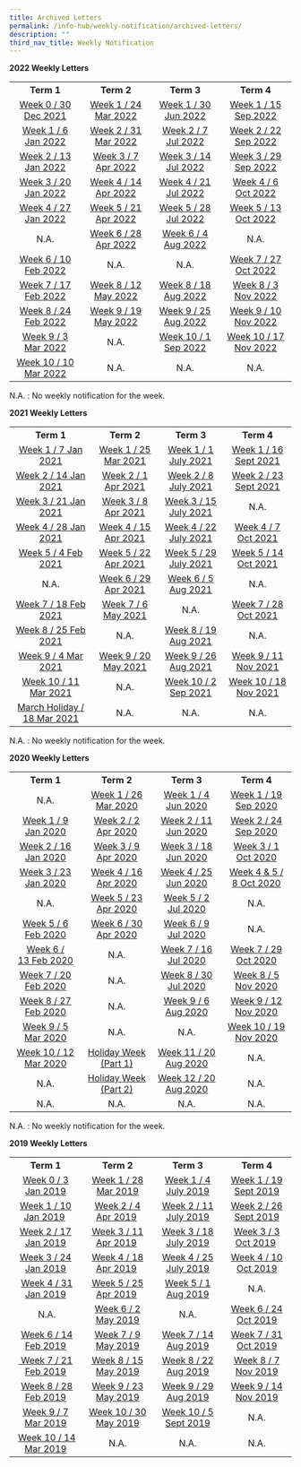 ```yaml
---
title: Archived Letters
permalink: /info-hub/weekly-notification/archived-letters/
description: ""
third_nav_title: Weekly Notification
---
```

<p><strong>2022 Weekly Letters</strong></p>
<table>
<tbody>
<tr>
<th style="text-align: center;">Term 1</th>
<th style="text-align: center;">Term 2</th>
<th style="text-align: center;">Term 3</th>
<th style="text-align: center;">Term 4</th>
</tr>
<tr>
<td style="text-align: center;"><a href="https://drive.google.com/file/d/1KCcblnosz22n5xrLbWgRAyMx-royuc3X/view?usp=sharing" target="_blank" rel="noopener">Week 0 / 30 Dec 2021</a></td>
<td style="text-align: center;"><a href="https://drive.google.com/file/d/1J7azTXsOjMLtAeObW8ixs-R3vU02_Oa4/view?usp=sharing" target="_blank" rel="noopener">Week 1 / 24 Mar 2022</a></td>
<td style="text-align: center;"><a href="https://drive.google.com/file/d/1lColgWgO9rRLj1zuS1unt0Nj-wUbNQ0A/view?usp=sharing" target="_blank" rel="noopener">Week 1 / 30 Jun 2022</a></td>
<td style="text-align: center;"><a href="https://drive.google.com/file/d/17N_3m8Qd2V6DFGHUm8ZvuIdiGNfeduBo/view?usp=sharing" target="_blank" rel="noopener">Week 1 / 15 Sep 2022</a></td>
</tr>
<tr>
<td style="text-align: center;"><a href="https://drive.google.com/file/d/1km4JuuAx8Ed4j9UtBRQZS6aKd-nm_xfz/view?usp=sharing" target="_blank" rel="noopener">Week 1 / 6 Jan 2022</a></td>
<td style="text-align: center;"><a href="https://drive.google.com/file/d/1ef8JyeYzIMyvCkm-zB9_R_fiRGQH4Hmt/view?usp=sharing" target="_blank" rel="noopener">Week 2 / 31 Mar 2022</a></td>
<td style="text-align: center;"><a href="https://drive.google.com/file/d/1iOKlTzzNgJGdelqeQFjyhqfiBmRZs6uS/view?usp=sharing" target="_blank" rel="noopener">Week 2 / 7 Jul 2022</a></td>
<td style="text-align: center;"><a href="https://drive.google.com/file/d/1HAF1SzGXN950aQfRIF6DSolrvpXIRT6H/view?usp=sharing" target="_blank" rel="noopener">Week 2 / 22 Sep 2022</a></td>
</tr>
<tr>
<td style="text-align: center;"><a href="https://drive.google.com/file/d/1RK2kdOrpEnl5xaJUWYKeS-WNwsFZT0Sk/view?usp=sharing" target="_blank" rel="noopener">Week 2 / 13 Jan 2022</a></td>
<td style="text-align: center;"><a href="https://drive.google.com/file/d/1M32Y0J-RTII54cjZ55xV33-YnzPUx5Oq/view?usp=sharing" target="_blank" rel="noopener">Week 3 / 7 Apr 2022</a></td>
<td style="text-align: center;"><a href="https://drive.google.com/file/d/1ehuZu_OCT5gEG-XDpYLv5Qfztwz7KaO2/view?usp=sharing" target="_blank" rel="noopener">Week 3 / 14 Jul 2022</a></td>
<td style="text-align: center;"><a href="https://drive.google.com/file/d/1ivQWX_UfIoX_HhF8Vg-2adccgPEYISBZ/view?usp=sharing" target="_blank" rel="noopener">Week 3 / 29 Sep 2022</a></td>
</tr>
<tr>
<td style="text-align: center;"><a href="https://drive.google.com/file/d/1l3n8yUZE85_Lu7i0lONzUh3-MY06_lj6/view?usp=sharing" target="_blank" rel="noopener">Week 3 / 20 Jan 2022</a></td>
<td style="text-align: center;"><a href="https://drive.google.com/file/d/1K1zN9cDdYfl8L0T9LXf5GChQNbiNNyGl/view?usp=sharing" target="_blank" rel="noopener">Week 4 / 14 Apr 2022</a></td>
<td style="text-align: center;"><a href="https://drive.google.com/file/d/18vxVHKOTFKx37kaVX6pElRzVmIscd0Kq/view?usp=sharing" target="_blank" rel="noopener">Week 4 / 21 Jul 2022</a></td>
<td style="text-align: center;"><a href="https://drive.google.com/file/d/1FLxQE-PqOE21XXXeneOzarRJkoWZLfQp/view?usp=sharing" target="_blank" rel="noopener">Week 4 / 6 Oct 2022</a></td>
</tr>
<tr>
<td style="text-align: center;"><a href="https://drive.google.com/file/d/13fmxNzAqtHlgqjDUQ_7mNMHU33pd9zx8/view?usp=sharing" target="_blank" rel="noopener">Week 4 / 27 Jan 2022</a></td>
<td style="text-align: center;"><a href="https://drive.google.com/file/d/1iDZm4uUd5bQQUuhs_Si74-x7LHu_QllL/view?usp=sharing" target="_blank" rel="noopener">Week 5 / 21 Apr 2022</a></td>
<td style="text-align: center;"><a href="https://drive.google.com/file/d/1r54PDng_d8JHeW3ECL6pboyZjARhnUns/view?usp=sharing" target="_blank" rel="noopener">Week 5 / 28 Jul 2022</a></td>
<td style="text-align: center;"><a href="https://drive.google.com/file/d/1pv0P0DMqKiKPi77emgHQ1jznhSC42R11/view?usp=sharing" target="_blank" rel="noopener">Week 5 / 13 Oct 2022</a></td>
</tr>
<tr>
<td style="text-align: center;">N.A.</td>
<td style="text-align: center;"><a href="https://drive.google.com/file/d/1akIJ5cAis8HLBTuMwpe6u7QbrKZstd7U/view?usp=sharing" target="_blank" rel="noopener">Week 6 / 28 Apr 2022</a></td>
<td style="text-align: center;"><a href="https://drive.google.com/file/d/1M6UlwSfHAQUvkmgkcIiCoru-XgGWzYuS/view?usp=sharing" target="_blank" rel="noopener">Week 6 / 4 Aug 2022</a></td>
<td style="text-align: center;">N.A.</td>
</tr>
<tr>
<td style="text-align: center;"><a href="https://drive.google.com/file/d/1eaPKrEu8CmbIx7TwTH2ARAdwIXYDamKS/view?usp=sharing" target="_blank" rel="noopener">Week 6 / 10 Feb 2022</a></td>
<td style="text-align: center;">N.A.</td>
<td style="text-align: center;">N.A.</td>
<td style="text-align: center;"><a href="https://drive.google.com/file/d/1S-BVeIwsRAbKLp0oseKPokDCwNV4ty2n/view?usp=sharing" target="_blank" rel="noopener">Week 7 / 27 Oct 2022</a></td>
</tr>
<tr>
<td style="text-align: center;"><a href="https://drive.google.com/file/d/1zQX4QIwNQk2jSbpKXqufP2XGeXXf88Ld/view?usp=sharing" target="_blank" rel="noopener">Week 7 / 17 Feb 2022</a></td>
<td style="text-align: center;"><a href="https://drive.google.com/file/d/1mH7SJgNKiBl0jRsAx0fAL6QiU8m1DUJq/view?usp=sharing" target="_blank" rel="noopener">Week 8 / 12 May 2022</a></td>
<td style="text-align: center;"><a href="https://drive.google.com/file/d/1Ujz8KibUbp3IrXy9bXpn4UxjOBkmoBc2/view?usp=sharing" target="_blank" rel="noopener">Week 8 / 18 Aug 2022</a></td>
<td style="text-align: center;"><a href="https://drive.google.com/file/d/1TC-0J6EgosBkacPHn5KXxWWQG0nc8xnT/view?usp=sharing" target="_blank" rel="noopener">Week 8 / 3 Nov 2022</a></td>
</tr>
<tr>
<td style="text-align: center;"><a href="https://drive.google.com/file/d/1hO4vRPg1WPpyaNCmHe3mIVjn3oTeRrFz/view?usp=sharing" target="_blank" rel="noopener">Week 8 / 24 Feb 2022</a></td>
<td style="text-align: center;"><a href="https://drive.google.com/file/d/1BmqzeEqNgdqhWK4-PyJRaHlnwQBl7NkF/view?usp=sharing" target="_blank" rel="noopener">Week 9 / 19 May 2022</a></td>
<td style="text-align: center;"><a href="https://drive.google.com/file/d/16EXP8k9aLSxNTi-DlLcqpIpGXj2Y2q4x/view?usp=sharing" target="_blank" rel="noopener">Week 9 / 25 Aug 2022</a></td>
<td style="text-align: center;"><a href="https://drive.google.com/file/d/1mY8SrtNXgfYVcXKzEEPYsIRbWUEuRQzH/view?usp=sharing" target="_blank" rel="noopener">Week 9 / 10 Nov 2022</a><br /><u></u></td>
</tr>
<tr>
<td style="text-align: center;"><a href="https://drive.google.com/file/d/18yMRDho90jjr3CKzJzePdWKshYwJKOuv/view?usp=sharing" target="_blank" rel="noopener">Week 9 / 3 Mar 2022</a></td>
<td style="text-align: center;">N.A.</td>
<td style="text-align: center;"><a href="https://drive.google.com/file/d/1cgtVuotkaIRD_RjqM_YErM5cTh7IhRQH/view?usp=sharing" target="_blank" rel="noopener">Week 10 / 1 Sep 2022</a></td>
<td style="text-align: center;"><a href="https://drive.google.com/file/d/1Jn1CIIZ6WW_RxAe8thUCMBeDt_t5P4Io/view?usp=sharing" target="_blank" rel="noopener">Week 10 / 17 Nov 2022</a></td>
</tr>
<tr>
<td style="text-align: center;"><a href="https://drive.google.com/file/d/1sm_hhg2VcI9GgNZzaLz9crlgpFmmIxvP/view?usp=sharing" target="_blank" rel="noopener">Week 10 / 10 Mar 2022</a></td>
<td style="text-align: center;">N.A.</td>
<td style="text-align: center;">N.A.</td>
<td style="text-align: center;">N.A.</td>
</tr>
</tbody>
</table>
<p>N.A. : No weekly notification for the week.</p>
<p></p>
<strong>2021 Weekly Letters</strong>
<div>
<table>
<tbody>
<tr>
<th style="text-align: center;">Term 1</th>
<th style="text-align: center;">Term 2</th>
<th style="text-align: center;">Term 3</th>
<th style="text-align: center;">Term 4</th>
</tr>
<tr>
<td style="text-align: center;"><a href="https://drive.google.com/file/d/1TwDjUehKiOJGsphIW_Jy_RMGvTMH8K8G/view?usp=sharing" target="_blank" rel="noopener">Week 1 / 7 Jan 2021</a></td>
<td style="text-align: center;"><a href="https://drive.google.com/file/d/1lE411ytkYnBVk4o2P_-CnIgc4Tufsa6W/view?usp=sharing" target="_blank" rel="noopener">Week 1 / 25 Mar 2021</a></td>
<td style="text-align: center;"><a href="https://drive.google.com/file/d/1D2Rbcan_4H2KXBuRsxOkc5v1dp0pSpcl/view?usp=sharing" target="_blank" rel="noopener">Week 1 / 1 July 2021</a></td>
<td style="text-align: center;"><a href="https://drive.google.com/file/d/1Fx98J08Chx1TISZIbJa3IQMchvRi0_sN/view?usp=sharing" target="_blank" rel="noopener">Week 1 / 16 Sept 2021</a></td>
</tr>
<tr>
<td style="text-align: center;"><a href="https://drive.google.com/file/d/1xVPdbmD1YFhU6UcdjcYhl-GKuxvzn9WN/view?usp=sharing" target="_blank" rel="noopener">Week 2 / 14 Jan 2021</a></td>
<td style="text-align: center;"><a href="https://drive.google.com/file/d/1hJEVy33E0T3yiqNZiRAk-WJZpyETeoZt/view?usp=sharing" target="_blank" rel="noopener">Week 2 / 1 Apr 2021</a></td>
<td style="text-align: center;"><a href="https://drive.google.com/file/d/19_W2ujum6MOC3f_r9zryIXxFas4RaPs4/view?usp=sharing" target="_blank" rel="noopener">Week 2 / 8 July 2021</a></td>
<td style="text-align: center;"><a href="https://drive.google.com/file/d/1Sb1gquU87MVwhVhv1cCdHyheZdgijVKQ/view?usp=sharing" target="_blank" rel="noopener">Week 2 / 23 Sept 2021</a></td>
</tr>
<tr>
<td style="text-align: center;"><a href="https://drive.google.com/file/d/1_LLK6lrVsQLGVdRtCCM7wiSdgcyBWfLE/view?usp=sharing" target="_blank" rel="noopener">Week 3 / 21 Jan 2021</a></td>
<td style="text-align: center;"><a href="https://drive.google.com/file/d/19kPDEziR9SvjAhCQow66qA-Bmt-VUqeK/view?usp=sharing" target="_blank" rel="noopener">Week 3 / 8 Apr 2021</a></td>
<td style="text-align: center;"><a href="https://drive.google.com/file/d/1pLqqLvCzpTXqcJhoZY_W-LJgslu1xJpe/view?usp=sharing" target="_blank" rel="noopener">Week 3 / 15 July 2021</a></td>
<td style="text-align: center;">N.A.</td>
</tr>
<tr>
<td style="text-align: center;"><a href="https://drive.google.com/file/d/19HZfdZKjtgR68GhzvoshzouJGrY1lS9K/view?usp=sharing" target="_blank" rel="noopener">Week 4 / 28 Jan 2021</a></td>
<td style="text-align: center;"><a href="https://drive.google.com/file/d/1oQeKwEK9ukZb07sC8GHILv6HYC-Q1kVd/view?usp=sharing" target="_blank" rel="noopener">Week 4 / 15 Apr 2021</a></td>
<td style="text-align: center;"><a href="https://drive.google.com/file/d/1NjbszmKpbY8SOaV46u8U2mILykqxLBVj/view?usp=sharing" target="_blank" rel="noopener">Week 4 / 22 July 2021</a></td>
<td style="text-align: center;"><a href="https://drive.google.com/file/d/1Lf3bYnQDa58dv9AaaCpaunx_ofGfsCVy/view?usp=sharing" target="_blank" rel="noopener">Week 4 / 7 Oct 2021</a></td>
</tr>
<tr>
<td style="text-align: center;"><a href="https://drive.google.com/file/d/1Kl_4m_f-v-vkJA9hJyb2Io2EWqdPegKT/view?usp=sharing" target="_blank" rel="noopener">Week 5 / 4 Feb 2021</a></td>
<td style="text-align: center;"><a href="https://drive.google.com/file/d/1_s5km5dd-OSzKSH2RXZLvkHcbdXW076N/view?usp=sharing" target="_blank" rel="noopener">Week 5 / 22 Apr 2021</a></td>
<td style="text-align: center;"><a href="https://drive.google.com/file/d/1Im1vX24qVyRJ3hfYMlpnfSU36krunsCX/view?usp=sharing" target="_blank" rel="noopener">Week 5 / 29 July 2021</a></td>
<td style="text-align: center;"><a href="https://drive.google.com/file/d/1eBvJOI06pqcgDw_N2pn2u15y5pxkjMJH/view?usp=sharing" target="_blank" rel="noopener">Week 5 / 14 Oct 2021</a></td>
</tr>
<tr>
<td style="text-align: center;">N.A.</td>
<td style="text-align: center;"><a href="https://drive.google.com/file/d/1ovbWKUNgN5iWAJ0VhEkE5fTSBuWZEvK1/view?usp=sharing" target="_blank" rel="noopener">Week 6 / 29 Apr 2021</a></td>
<td style="text-align: center;"><a href="https://drive.google.com/file/d/1Wb9gCRTkfQ-PQcXwNixH6I_Ws3zKJtiG/view?usp=sharing" target="_blank" rel="noopener">Week 6 / 5 Aug 2021</a></td>
<td style="text-align: center;">N.A.</td>
</tr>
<tr>
<td style="text-align: center;"><a href="https://drive.google.com/file/d/1l6wu8PuKUB-a_OrnWgbBEkpjb9xTZmFP/view?usp=sharing" target="_blank" rel="noopener">Week 7 / 18 Feb 2021</a></td>
<td style="text-align: center;"><a href="https://drive.google.com/file/d/1yfS3zqVfbyHTbuWr-7GeHOJc4dG3zSbg/view?usp=sharing" target="_blank" rel="noopener">Week 7 / 6 May 2021</a></td>
<td style="text-align: center;">N.A.</td>
<td style="text-align: center;"><a href="https://drive.google.com/file/d/1BhCsr_DGOU1TGt3jKbc2G0JVvbHVUV7G/view?usp=sharing" target="_blank" rel="noopener">Week 7 / 28 Oct 2021</a></td>
</tr>
<tr>
<td style="text-align: center;"><a href="https://drive.google.com/file/d/1a2GBI6pEE-VQlTaysVrrAfAuF5ZcaSNn/view?usp=sharing" target="_blank" rel="noopener">Week 8 / 25 Feb 2021</a></td>
<td style="text-align: center;">N.A.</td>
<td style="text-align: center;"><a href="https://drive.google.com/file/d/1OI3AibAJKvN6a4fJSgKGE_BefBlaY0gz/view?usp=sharing" target="_blank" rel="noopener">Week 8 / 19 Aug 2021</a></td>
<td style="text-align: center;">N.A.</td>
</tr>
<tr>
<td style="text-align: center;"><a href="https://drive.google.com/file/d/1jbwubXcoqQ_5NCaWSf77U3HLyTLdQllo/view?usp=sharing" target="_blank" rel="noopener">Week 9 / 4 Mar 2021</a></td>
<td style="text-align: center;"><a href="https://drive.google.com/file/d/1csOSh-rTDZLlNPsjvbAzmQ0EzxpV20Ff/view?usp=sharing" target="_blank" rel="noopener">Week 9 / 20 May 2021</a></td>
<td style="text-align: center;"><a href="https://drive.google.com/file/d/15j2Z6Nnt1__ziq4WIiP-58-L-JxVZ1gK/view?usp=sharing" target="_blank" rel="noopener">Week 9 / 26 Aug 2021</a></td>
<td style="text-align: center;"><a href="https://drive.google.com/file/d/1fb3aB8CP0H5c1TF2FG-pB6uadNPfLy7s/view?usp=sharing" target="_blank" rel="noopener">Week 9 / 11 Nov 2021</a><br /><u></u></td>
</tr>
<tr>
<td style="text-align: center;"><a href="https://drive.google.com/file/d/11tuHB07gMyLc5J8EhhuhY4yJaz1dFaRO/view?usp=sharing" target="_blank" rel="noopener">Week 10 / 11 Mar 2021</a></td>
<td style="text-align: center;">N.A.</td>
<td style="text-align: center;"><a href="https://drive.google.com/file/d/1xCMvMVugHxJ6_WF6ToMxhVgiQl9PwLqy/view?usp=sharing" target="_blank" rel="noopener">Week 10 / 2 Sep 2021</a></td>
<td style="text-align: center;"><a href="https://drive.google.com/file/d/1Zn_0BqPHogryvgvuy1bNQgz5z8GVRzVS/view?usp=sharing" target="_blank" rel="noopener">Week 10 / 18 Nov 2021</a></td>
</tr>
<tr>
<td style="text-align: center;"><a href="https://drive.google.com/file/d/1kGKv-peW11gE8xMFFh3NhoavWtuOOCFc/view?usp=sharing" target="_blank" rel="noopener">March Holiday / 18 Mar 2021</a></td>
<td style="text-align: center;">N.A.</td>
<td style="text-align: center;">N.A.</td>
<td style="text-align: center;">N.A.</td>
</tr>
</tbody>
</table>
<p>N.A. : No weekly notification for the week.</p>
</div>
<p></p>
<strong>2020 Weekly Letters</strong>
<div>
<table>
<tbody>
<tr>
<th style="text-align: center;">Term 1</th>
<th style="text-align: center;">Term 2</th>
<th style="text-align: center;">Term 3</th>
<th style="text-align: center;">Term 4</th>
</tr>
<tr>
<td style="text-align: center;">N.A.</td>
<td style="text-align: center;"><a href="https://drive.google.com/file/d/1LVadMYwbhX4diTSBm1CVKefxCJG1V16R/view?usp=sharing" target="">Week 1 / 26 Mar 2020</a></td>
<td style="text-align: center;"><a href="https://drive.google.com/file/d/1ygxjr2dFK2sisQ0G-niDEZuStuk_zENz/view?usp=sharing" target="">Week 1 / 4 Jun 2020</a></td>
<td style="text-align: center;"><a href="https://drive.google.com/file/d/1-RVJ6ow-NquF_SBUbyu8KZnWPfWv1Zqx/view?usp=sharing" target="">Week 1 / 19 Sep 2020</a></td>
</tr>
<tr>
<td style="text-align: center;"><a href="https://drive.google.com/file/d/1j1SEoRClGz9NzlfZ3QFmsdrwbSQh1edK/view?usp=sharing" target="">Week 1 / 9 Jan 2020</a></td>
<td style="text-align: center;"><a href="https://drive.google.com/file/d/18b8_9VRr26v2pgpV1i-DwjlyBJtbBS77/view?usp=sharing" target="">Week 2 / 2 Apr 2020</a></td>
<td style="text-align: center;"><a href="https://drive.google.com/file/d/1yRXus9YMYPHbJ_bUsWtN-3hF9lBeRHCG/view?usp=sharing" target="">Week 2 / 11 Jun 2020</a></td>
<td style="text-align: center;"><a href="https://drive.google.com/file/d/1ScW3gkIQbJOIdHiPqfsgi824Ible3ifV/view?usp=sharing" target="">Week 2 / 24 Sep 2020</a></td>
</tr>
<tr>
<td style="text-align: center;"><a href="https://drive.google.com/file/d/1qr1S13x2qQaRz6lMuOwa3Gg1WCHRfnp2/view?usp=sharing" target="">Week 2 / 16 Jan 2020</a></td>
<td style="text-align: center;"><a href="https://drive.google.com/file/d/1uRZh5AtcJaXvKfKQKjbVNBBv3cs4oHH0/view?usp=sharing" target="">Week 3 / 9 Apr 2020</a></td>
<td style="text-align: center;"><a href="https://drive.google.com/file/d/1sYgGn5wsm5SYbFoXRRGzNtPQXVerPRu8/view?usp=sharing" target="">Week 3 / 18 Jun 2020</a></td>
<td style="text-align: center;"><a href="https://drive.google.com/file/d/17ox09M_cB8b5ODebPFT1iGJlItogdxWn/view?usp=sharing" target="">Week 3 / 1 Oct 2020</a></td>
</tr>
<tr>
<td style="text-align: center;"><a href="https://drive.google.com/file/d/1vvHN51wSc7ZGsoCMKg1Kbr2UKhAkxeJf/view?usp=sharing" target="">Week 3 / 23 Jan 2020</a></td>
<td style="text-align: center;"><a href="https://drive.google.com/file/d/1FiLKG4MZNq5N3d2FN1iNiC1vfSpZKSgv/view?usp=sharing" target="">Week 4 / 16 Apr 2020</a></td>
<td style="text-align: center;"><a href="https://drive.google.com/file/d/1ABduO2L0ip-tS9aQmg50J57U1TwlTRsW/view?usp=sharing" target="">Week 4 / 25 Jun 2020</a></td>
<td style="text-align: center;"><a href="https://drive.google.com/file/d/1oaj63htXcagOdr7mH7n3WL7YLP9jF588/view?usp=sharing" target="">Week 4 &amp; 5 / 8 Oct 2020</a></td>
</tr>
<tr>
<td style="text-align: center;">N.A.</td>
<td style="text-align: center;"><a href="https://drive.google.com/file/d/1Cq4k2zF65DgqIWgLFqVUvjqRsza7-0ZJ/view?usp=sharing" target="">Week 5 / 23 Apr 2020</a></td>
<td style="text-align: center;"><a href="https://drive.google.com/file/d/1ZAMoVwpqjkP-AAO9C0Ey3fcKb0DDyiJg/view?usp=sharing" target="">Week 5 / 2 Jul 2020</a></td>
<td style="text-align: center;">N.A.</td>
</tr>
<tr>
<td style="text-align: center;"><a href="https://drive.google.com/file/d/1LaBem8mNhEbXemKtVMuKzghLKOWmPPXs/view?usp=sharing" target="">Week 5 / 6 Feb 2020</a></td>
<td style="text-align: center;"><a href="https://drive.google.com/file/d/1HWfDcdv20Y8GPApg2Q46XwYjNYqgvXRo/view?usp=sharing" target="">Week 6 / 30 Apr 2020</a></td>
<td style="text-align: center;"><a href="https://drive.google.com/file/d/1O9si7kuE1-HWIITi6fBYTom-g_-akOnB/view?usp=sharing" target="">Week 6 / 9 Jul 2020</a></td>
<td style="text-align: center;">N.A.</td>
</tr>
<tr>
<td style="text-align: center;"><a href="https://drive.google.com/file/d/19zLY8ipAAhUsaw-ovQTREaMwRwAX9jmF/view?usp=sharing" target="">Week 6 / 13&nbsp;Feb 2020</a></td>
<td style="text-align: center;">N.A.</td>
<td style="text-align: center;"><a href="https://drive.google.com/file/d/1-LudVSr62QNmvw_1m3fhEMMGymcMLnsY/view?usp=sharing" target="">Week 7 / 16 Jul 2020</a></td>
<td style="text-align: center;"><a href="https://drive.google.com/file/d/18cYX4CuPml400JXEldQlDVvNVqUu253N/view?usp=sharing" target="">Week 7 / 29 Oct 2020</a></td>
</tr>
<tr>
<td style="text-align: center;"><a href="https://drive.google.com/file/d/1Wt_nJO5fUZIyDqMJWrzTDyDW_HDGz2T0/view?usp=sharing" target="">Week 7 / 20 Feb 2020</a></td>
<td style="text-align: center;">N.A.</td>
<td style="text-align: center;"><a href="https://drive.google.com/file/d/1U0c-gv-boO7qDDiSQ96-0I0nvYLz-CUm/view?usp=sharing" target="">Week 8 / 30 Jul 2020</a></td>
<td style="text-align: center;"><a href="https://drive.google.com/file/d/1wqnj6CRUHI5lMZTRuip80oM3EHBtV1bR/view?usp=sharing" target="">Week 8 / 5 Nov 2020</a></td>
</tr>
<tr>
<td style="text-align: center;"><a href="https://drive.google.com/file/d/1N4cJPcCnnWFvSZzh5e7xkOs3JZlB8pmo/view?usp=sharing" target="">Week 8 / 27 Feb 2020</a></td>
<td style="text-align: center;">N.A.</td>
<td style="text-align: center;"><a href="https://drive.google.com/file/d/1ynGWyCL7hSs0RusTkZA9KDjd8e7EdxtO/view?usp=sharing" target="">Week 9 / 6 Aug 2020</a></td>
<td style="text-align: center;"><a href="https://drive.google.com/file/d/1b6r320-ZkAqNv5zabd5_jhrURFhUlNiF/view?usp=sharing" target="">Week 9 / 12 Nov 2020</a><br /><u></u></td>
</tr>
<tr>
<td style="text-align: center;"><a href="https://drive.google.com/file/d/1ScsT-vzulegX7ianeYzx77DAUlpFqWT6/view?usp=sharing" target="">Week 9 / 5 Mar 2020</a></td>
<td style="text-align: center;">N.A.</td>
<td style="text-align: center;">N.A.</td>
<td style="text-align: center;"><a href="https://drive.google.com/file/d/1sMUXNqr_UBEN69eU_rbn8dYuBIAzkHKW/view?usp=sharing" target="">Week 10 / 19 Nov 2020</a></td>
</tr>
<tr>
<td style="text-align: center;"><a href="https://drive.google.com/file/d/1_QwKgThEsPH_ar6g1bCs3CQsxUKfumQB/view?usp=sharing" target="">Week 10 / 12 Mar 2020</a></td>
<td style="text-align: center;"><a href="https://drive.google.com/file/d/1f78MjAb6fQ26OtE3uHrW1Ad9s84YFtcu/view?usp=sharing" target="">Holiday Week (Part 1)</a></td>
<td style="text-align: center;"><a href="https://drive.google.com/file/d/1zpfu9LhKGTFTnjK-UZaXVwBRnz_DVA8A/view?usp=sharing" target="">Week 11 / 20 Aug 2020</a></td>
<td style="text-align: center;">N.A.</td>
</tr>
<tr>
<td style="text-align: center;">N.A.</td>
<td style="text-align: center;"><a href="https://drive.google.com/file/d/1_dxGmmg2kCrJ0h3zzqJJiMbOUMj_vm3M/view?usp=sharing" target="">Holiday Week (Part 2)</a></td>
<td style="text-align: center;"><a href="https://drive.google.com/file/d/1-syj3b3Gyt1k-l3SEpdz809UXVTlChjR/view?usp=sharing" target="">Week 12 / 20 Aug 2020</a></td>
<td style="text-align: center;">N.A.</td>
</tr>
<tr>
<td style="text-align: center;">N.A.</td>
<td style="text-align: center;">N.A.</td>
<td style="text-align: center;">N.A.</td>
<td style="text-align: center;">N.A.</td>
</tr>
</tbody>
</table>
<p>N.A. : No weekly notification for the week.</p>
</div>
<p></p>
<strong>2019 Weekly Letters</strong>
<div>
<table>
<tbody>
<tr>
<th style="text-align: center;">Term 1</th>
<th style="text-align: center;">Term 2</th>
<th style="text-align: center;">Term 3</th>
<th style="text-align: center;">Term 4</th>
</tr>
<tr>
<td style="text-align: center;"><a href="https://drive.google.com/drive/folders/1sEcMuDeQQqKugW8fL4LXv_m_LzlNqsGi?usp=sharing" target="">Week 0 / 3 Jan 2019</a>
</td>
<td style="text-align: center;"><a href="https://drive.google.com/file/d/1PGAMKTkQdKjKZTWnFwvdVvjr_MmZhXdt/view?usp=sharing" target="">Week 1 / 28 Mar 2019</a></td>
<td style="text-align: center;"><a href="https://drive.google.com/file/d/1z298xYfN-kb_WzuptC3rGCmHm1Fi01fN/view?usp=sharing" target="">Week 1 / 4 July 2019</a><u></u></td>
<td style="text-align: center;"><a href="https://drive.google.com/file/d/1jyuZwKpUNTPJN26lXT2ervoWcMFRPWHp/view?usp=sharing" target="">Week 1 / 19 Sept 2019</a></td>
</tr>
<tr>
<td style="text-align: center;"><a href="https://drive.google.com/file/d/1Zn-EhyjT1V6sUieP6JhRoE4JzN3gW2JQ/view?usp=sharing" target="">Week 1 / 10 Jan 2019</a>&nbsp;</td>
<td style="text-align: center;"><a href="https://drive.google.com/file/d/1HYmcJKLhnr0CFCAI2KaDeIHlxJxx9wou/view?usp=sharing" target="">Week 2 / 4 Apr 2019</a>&nbsp;</td>
<td style="text-align: center;"><a href="https://drive.google.com/file/d/1d418SbzBvw3CcW9mcX2-IrzM9niHX66O/view?usp=sharing" target="">Week 2 / 11 July 2019</a></td>
<td style="text-align: center;"><a href="https://drive.google.com/file/d/1Wb5v_oH2k4-LVX393-38PlCyzlkrfwYz/view?usp=sharing" target="">Week 2 / 26 Sept 2019</a></td>
</tr>
<tr>
<td style="text-align: center;"><a href="https://drive.google.com/file/d/1AKl0gC0NdtU6xL__wHGu8dWuBfVDYbjA/view?usp=sharing" target="">Week 2 / 17 Jan 2019</a><u></u></td>
<td style="text-align: center;"><a href="https://drive.google.com/file/d/1NnPAD6xVuCc82RtFfapdnZrETWZgBekv/view?usp=sharing" target="">Week 3 / 11 Apr 2019</a>&nbsp;</td>
<td style="text-align: center;"><a href="https://drive.google.com/file/d/1ERPvi57Yql-HBBofMTF7xjP0H3AVNblK/view?usp=sharing" target="">Week 3 / 18 July 2019</a><u></u></td>
<td style="text-align: center;"><a href="https://drive.google.com/file/d/1gOF52ijSisGVl3X0ygVgVxZVRCYBl4ew/view?usp=sharing" target="">Week 3 / 3 Oct 2019</a>&nbsp;</td>
</tr>
<tr>
<td style="text-align: center;"><a href="https://drive.google.com/file/d/1i9KzMyAtgJ_ru2HVjwvxTKZkv2HKwWOo/view?usp=sharing" target="">Week 3 / 24 Jan 2019</a></td>
<td style="text-align: center;"><a href="https://drive.google.com/file/d/1oKwB3TGi8-PjE6AhUwngpNDRH02Kb2iy/view?usp=sharing" target="">Week 4 / 18 Apr 2019</a>&nbsp;</td>
<td style="text-align: center;"><a href="https://drive.google.com/file/d/1eo2w-fpT2Ydgh9hpEl9pLvqtu5wvCfz6/view?usp=sharing" target="">Week 4 / 25 July 2019</a></td>
<td style="text-align: center;"><a href="https://drive.google.com/file/d/16X8bo72nn31rrm4BUqLq_nYqJuCPwFGW/view?usp=sharing" target="">Week 4 / 10 Oct 2019</a></td>
</tr>
<tr>
<td style="text-align: center;">&nbsp;<a href="https://drive.google.com/file/d/1B6pBGCB9rBtRlrkcfQnNuxWewJOJx6PM/view?usp=sharing" target="">Week 4 / 31 Jan 2019</a></td>
<td style="text-align: center;"><a href="https://drive.google.com/file/d/1t8kkNvqiJCBuxzYT0_yjGe2rDzA9Z0Dv/view?usp=sharing" target="">Week 5 / 25 Apr 2019</a>&nbsp;</td>
<td style="text-align: center;"><a href="https://drive.google.com/file/d/1Kj-SYUIWqr59qy90G1UQlf9ZdsnFBsgI/view?usp=sharing" target="">Week 5 / 1 Aug 2019<u></u></a></td>
<td style="text-align: center;">N.A.</td>
</tr>
<tr>
<td style="text-align: center;">&nbsp;N.A.</td>
<td style="text-align: center;"><a href="https://drive.google.com/file/d/1bOH0GEKpkC5e7hyNJ-1u3BzgSmj3wz08/view?usp=sharing" target="">Week 6 / 2 May 2019</a></td>
<td style="text-align: center;">N.A.</td>
<td style="text-align: center;"><a href="https://drive.google.com/file/d/1lmzpC8i6j6_eLt9kGr-KEl49G5jntRtC/view?usp=sharing" target="">Week 6 / 24 Oct 2019</a></td>
</tr>
<tr>
<td style="text-align: center;">&nbsp;<a href="https://drive.google.com/file/d/1_kwOPMNM-CNGyEplQvA-16CfB8EiGWXn/view?usp=sharing" target="">Week 6 / 14 Feb 2019</a></td>
<td style="text-align: center;"><a href="https://drive.google.com/file/d/1TS9EkNuDgvBdv_oXrBISNweoLDB9ulo7/view?usp=sharing" target="">Week 7 / 9 May 2019</a></td>
<td style="text-align: center;"><a href="https://drive.google.com/file/d/1igv4beCmpOELtBqYyjDc8BIhTyUrDnOj/view?usp=sharing" target="">Week 7 / 14 Aug 2019</a></td>
<td style="text-align: center;"><a href="https://drive.google.com/file/d/1tpmvuXkA5x4mJi2CIglp1GVNiHrdZGtI/view?usp=sharing" target="">Week 7 / 31 Oct 2019</a></td>
</tr>
<tr>
<td style="text-align: center;"><a href="https://drive.google.com/file/d/1kFTtChFlCXNSHIce2NPdxd7uT6f99f8q/view?usp=sharing" target="">&nbsp;Week 7 / 21 Feb 2019</a></td>
<td style="text-align: center;"><a href="https://drive.google.com/drive/folders/1-Hurk8g08CbdT29Wae4AtEau7A6ZcZMg?usp=sharing" target="">Week 8 / 15 May 2019</a></td>
<td style="text-align: center;"><a href="https://drive.google.com/file/d/1BVh5275iFEAAJ1kMfNFG7v6WUDve_jQY/view?usp=sharing" target="">Week 8 / 22 Aug 2019</a></td>
<td style="text-align: center;"><a href="https://drive.google.com/file/d/1V8FLhsGCVt06Orjrq8dnoKv-w4zceNI5/view?usp=sharing" target="">Week 8 / 7 Nov 2019</a></td>
</tr>
<tr>
<td style="text-align: center;">&nbsp;<a href="https://drive.google.com/file/d/1SRt0QSLwCYMjXfF_er66UTFbAKHorqBi/view?usp=sharing" target="">Week 8 / 28 Feb 2019</a></td>
<td style="text-align: center;"><a href="https://drive.google.com/file/d/1zq4vC9dDJf8ryuu5A_VwtknlwRdTCSHC/view?usp=sharing" target="">Week 9 / 23 May 2019</a></td>
<td style="text-align: center;"><a href="https://drive.google.com/file/d/1PapuI1q3gEdzs_OhKA8FRZpU69KKC4N0/view?usp=sharing" target="">Week 9 / 29 Aug 2019</a></td>
<td style="text-align: center;"><a href="https://drive.google.com/file/d/1S3FT8Y0PgkmPPKymzINwCc9PeTuvvTPh/view?usp=sharing" target="">Week 9 / 14 Nov 2019</a><br /><u></u></td>
</tr>
<tr>
<td style="text-align: center;"><a href="https://drive.google.com/file/d/12UlDj8Lm5oqns8mXA31Y47FEBtspZY97/view?usp=sharing" target="">Week 9 / 7 Mar 2019</a></td>
<td style="text-align: center;"><a href="https://drive.google.com/file/d/1f0aog1cuJm2IKNo9vmJLNnT9cpdeWnHN/view?usp=sharing" target="">Week 10 / 30 May 2019</a></td>
<td style="text-align: center;"><a href="https://drive.google.com/file/d/1Sa-Ooz_9Id6JCNQLicfm3KGJkHlGUZoG/view?usp=sharing" target="">Week 10 / 5 Sept 2019</a></td>
<td style="text-align: center;">N.A.</td>
</tr>
<tr>
<td style="text-align: center;">&nbsp;<a href="https://drive.google.com/file/d/1sVGzmx9QsqfX2yrRI5M63NcZw1ixEDJo/view?usp=sharing" target="">Week 10 / 14 Mar 2019</a></td>
<td style="text-align: center;">N.A.</td>
<td style="text-align: center;">N.A.</td>
<td style="text-align: center;">N.A.</td>
</tr>
</tbody>
</table>
</div>